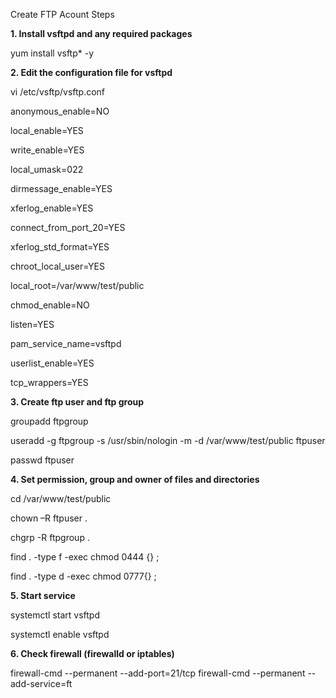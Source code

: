 Create FTP Acount Steps

**1. Install vsftpd and any required packages**

yum install vsftp* -y

**2. Edit the configuration file for vsftpd**

 vi /etc/vsftp/vsftp.conf

anonymous_enable=NO

local_enable=YES

write_enable=YES

local_umask=022

dirmessage_enable=YES

xferlog_enable=YES

connect_from_port_20=YES

xferlog_std_format=YES

chroot_local_user=YES

local_root=/var/www/test/public

chmod_enable=NO

listen=YES

pam_service_name=vsftpd

userlist_enable=YES

tcp_wrappers=YES


**3. Create ftp user and ftp group**

groupadd ftpgroup

useradd -g ftpgroup -s /usr/sbin/nologin -m -d /var/www/test/public ftpuser

passwd ftpuser

**4. Set permission, group and owner of files and directories**

cd /var/www/test/public

chown –R ftpuser .

chgrp -R ftpgroup .

find . -type f -exec chmod 0444 {} \;

find . -type d -exec chmod 0777{} \;

**5. Start service**

systemctl start vsftpd

systemctl enable vsftpd

**6. Check firewall (firewalld or iptables)**

firewall-cmd --permanent --add-port=21/tcp
firewall-cmd --permanent --add-service=ft
